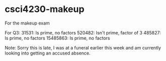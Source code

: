 # csci4230-makeup
For the makeup exam


For Q3:
31531: Is prime, no factors
520482: Isn't prime, factor of 3
485827: Is prime, no factors
15485863: Is prime, no factors



Note: Sorry this is late, I was at a funeral earlier this week and am currently looking into getting an accused absence.
